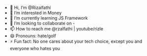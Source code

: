 - 👋 Hi, I’m @Rizalfathi
- 👀 I’m interested in Money
- 🌱 I’m currently learning JS Framework
- 💞️ I’m looking to collaborate on -
- 📫 How to reach me @rzalfathi | youtube/rizle
- 😄 Pronouns: hate/golf
- ⚡ Fun fact: No one cares about your tech choice, except you and everyone who hates you

<!---
Rizalfathi/Rizalfathi is a ✨ special ✨ repository because its `README.md` (this file) appears on your GitHub profile.
You can click the Preview link to take a look at your changes.
--->
